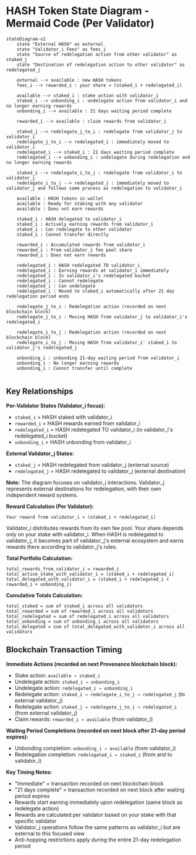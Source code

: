 # HASH Token State Diagram - Mermaid Code (Per Validator)

```mermaid
stateDiagram-v2
    state "External HASH" as external
    state "Validator_i Fees" as fees_i
    state "Source of redelegation action from other validator" as staked_j
    state "Destination of redelegation action to other validator" as redelegated_j
    
    external --> available : new HASH tokens
    fees_i --> rewarded_i : your share ∝ (staked_i + redelegated_i)
    
    available --> staked_i : stake action with validator_i
    staked_i --> unbonding_i : undelegate action from validator_i and no longer earning rewards
    unbonding_i --> available : 21 days waiting period complete
    
    rewarded_i --> available : claim rewards from validator_i
    
    staked_j --> redelegate_j_to_i : redelegate from validator_j to validator_i
    redelegate_j_to_i --> redelegated_i : immediately moved to validator_i
    redelegated_i --> staked_i : 21 days waiting period complete
    redelegated_i --> unbonding_i : undelegate during redelegation and no longer earning rewards

    staked_i --> redelegate_i_to_j : redelegate from validator_i to validator_j
    redelegate_i_to_j --> redelegated_j : immediately moved to validator_j and follows same process as redelegation to validator_i
    
    available : HASH tokens in wallet
    available : Ready for staking with any validator
    available : Does not earn rewards
    
    staked_i : HASH delegated to validator_i
    staked_i : Actively earning rewards from validator_i
    staked_i : Can redelegate to other validator
    staked_i : Cannot transfer directly
    
    rewarded_i : Accumulated rewards from validator_i
    rewarded_i : From validator_i fee pool share
    rewarded_i : Does not earn rewards
    
    redelegated_i : HASH redelegated TO validator_i
    redelegated_i : Earning rewards at validator_i immediately  
    redelegated_i : In validator_i's redelegated bucket
    redelegated_i : Cannot redelegate
    redelegated_i : Can undelegate
    redelegated_i : Moved to staked_i automatically after 21 day redelegation period ends
    
    redelegate_j_to_i : Redelegation action (recorded on next blockchain block)
    redelegate_j_to_i : Moving HASH from validator_j to validator_i's redelegated_i
        
    redelegate_i_to_j : Redelegation action (recorded on next blockchain block)
    redelegate_i_to_j : Moving HASH from validator_i' staked_i to validator_j's redelegated_j
    
    unbonding_i : unbonding 21-day waiting period from validator_i
    unbonding_i : No longer earning rewards
    unbonding_i : Cannot transfer until complete
    
```

## Key Relationships

**Per-Validator States (Validator_i focus):**
- `staked_i` = HASH staked with validator_i
- `rewarded_i` = HASH rewards earned from validator_i  
- `redelegated_i` = HASH redelegated TO validator_i (in validator_i's redelegated_i bucket)
- `unbonding_i` = HASH unbonding from validator_i

**External Validator_j States:**
- `staked_j` = HASH redelegated from validator_j (external source)
- `redelegated_j` = HASH redelegated to validator_j (external destination)

**Note:** The diagram focuses on validator_i interactions. Validator_j represents external destinations for redelegation, with their own independent reward systems.

**Reward Calculation (Per Validator):**
```
Your reward from validator_i ∝ (staked_i + redelegated_i)
```

Validator_i distributes rewards from its own fee pool. Your share depends only on your stake with validator_i. When HASH is redelegated to validator_j, it becomes part of validator_j's external ecosystem and earns rewards there according to validator_j's rules.

**Total Portfolio Calculation:**
```
total_rewards_from_validator_i = rewarded_i
total_active_stake_with_validator_i = (staked_i + redelegated_i)
total_delegated_with_validator_i = (staked_i + redelegated_i + rewarded_i + unbonding_i)
```

**Cumulative Totals Calculation:**
```
total_staked = sum of staked_i across all validators
total_rewarded = sum of rewarded_i across all validators  
total_redelegated = sum of redelegated_i across all validators
total_unbonding = sum of unbonding_i across all validators
total_delegated = sum of total_delegated_with_validator_i across all validators
```

## Blockchain Transaction Timing

**Immediate Actions (recorded on next Provenance blockchain block):**
- Stake action: `available → staked_i`
- Undelegate action: `staked_i → unbonding_i` 
- Undelegate action: `redelegated_i → unbonding_i` 
- Redelegate action: `staked_i → redelegate_i_to_j → redelegated_j` (to external validator_j)
- Redelegate action: `staked_j → redelegate_j_to_i → redelegated_i` (from external validator_j)
- Claim rewards: `rewarded_i → available` (from validator_i)

**Waiting Period Completions (recorded on next block after 21-day period expires):**
- Unbonding completion: `unbonding_i → available` (from validator_i)
- Redelegation completion: `redelegated_i → staked_i` (from and to validator_i)

**Key Timing Notes:**
- "Immediate" = transaction recorded on next blockchain block
- "21 days complete" = transaction recorded on next block after waiting period expires
- Rewards start earning immediately upon redelegation (same block as redelegate action)
- Rewards are calculated per validator based on your stake with that specific validator
- Validator_j operations follow the same patterns as validator_i but are external to this focused view
- Anti-hopping restrictions apply during the entire 21-day redelegation period